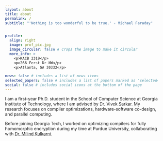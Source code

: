 ```yaml
---
layout: about
title: about
permalink: /
subtitle: "'Nothing is too wonderful to be true.' - Michael Faraday"


profile:
  align: right
  image: prof_pic.jpg
  image_circular: false # crops the image to make it circular
  more_info: >
    <p>KACB 2319</p>
    <p>266 Ferst Dr NW</p>
    <p>Atlanta, GA 30332</p>

news: false # includes a list of news items
selected_papers: false # includes a list of papers marked as "selected={true}"
social: false # includes social icons at the bottom of the page
---
```


I am a first-year Ph.D. student in the School of Computer Science at Georgia Institute of Technology, where I am advised by [Dr. Vivek Sarkar](https://vsarkar.cc.gatech.edu). My research focuses on compiler optimizations, hardware-software co-design, and parallel computing. 

Before joining Georgia Tech, I worked on optimizing compilers for fully homomorphic encryption during my time at Purdue University, collaborating with [Dr. Milind Kulkarni](https://engineering.purdue.edu/~milind/).
